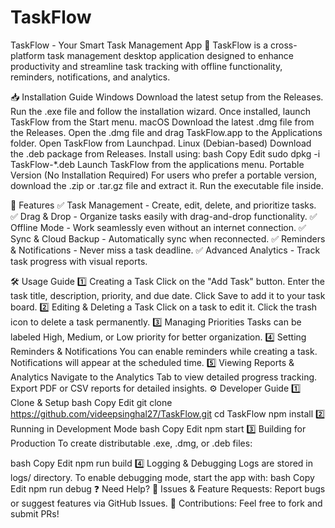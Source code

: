 # TaskFlow
TaskFlow - Your Smart Task Management App
🚀 TaskFlow is a cross-platform task management desktop application designed to enhance productivity and streamline task tracking with offline functionality, reminders, notifications, and analytics.

📥 Installation Guide
Windows
Download the latest setup from the Releases.
Run the .exe file and follow the installation wizard.
Once installed, launch TaskFlow from the Start menu.
macOS
Download the latest .dmg file from the Releases.
Open the .dmg file and drag TaskFlow.app to the Applications folder.
Open TaskFlow from Launchpad.
Linux (Debian-based)
Download the .deb package from Releases.
Install using:
bash
Copy
Edit
sudo dpkg -i TaskFlow-*.deb
Launch TaskFlow from the applications menu.
Portable Version (No Installation Required)
For users who prefer a portable version, download the .zip or .tar.gz file and extract it. Run the executable file inside.

📌 Features
✅ Task Management - Create, edit, delete, and prioritize tasks.
✅ Drag & Drop - Organize tasks easily with drag-and-drop functionality.
✅ Offline Mode - Work seamlessly even without an internet connection.
✅ Sync & Cloud Backup - Automatically sync when reconnected.
✅ Reminders & Notifications - Never miss a task deadline.
✅ Advanced Analytics - Track task progress with visual reports.

🛠 Usage Guide
1️⃣ Creating a Task
Click on the "Add Task" button.
Enter the task title, description, priority, and due date.
Click Save to add it to your task board.
2️⃣ Editing & Deleting a Task
Click on a task to edit it.
Click the trash icon to delete a task permanently.
3️⃣ Managing Priorities
Tasks can be labeled High, Medium, or Low priority for better organization.
4️⃣ Setting Reminders & Notifications
You can enable reminders while creating a task.
Notifications will appear at the scheduled time.
5️⃣ Viewing Reports & Analytics
Navigate to the Analytics Tab to view detailed progress tracking.
Export PDF or CSV reports for detailed insights.
⚙️ Developer Guide
1️⃣ Clone & Setup
bash
Copy
Edit
git clone https://github.com/videepsinghal27/TaskFlow.git
cd TaskFlow
npm install
2️⃣ Running in Development Mode
bash
Copy
Edit
npm start
3️⃣ Building for Production
To create distributable .exe, .dmg, or .deb files:

bash
Copy
Edit
npm run build
4️⃣ Logging & Debugging
Logs are stored in logs/ directory.
To enable debugging mode, start the app with:
bash
Copy
Edit
npm run debug
❓ Need Help?
📌 Issues & Feature Requests: Report bugs or suggest features via GitHub Issues.
📌 Contributions: Feel free to fork and submit PRs!